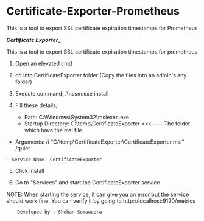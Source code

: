 # Certificate-Exporter-Prometheus
This is a tool to export SSL certificate expiration timestamps for Prometheus



_____________________Certificate Exporter______________________

This is a tool to export SSL certificate expiration timestamps for prometheus

01. Open an elevated cmd

02. cd into CertificateExporter folder (Copy the files into an admin's any folder)

03. Execute command;
	.\nssm.exe install

04. Fill these details;
	- Path: C:\Windows\System32\msiexec.exe
  	- Startup Directory: C:\temp\CertificateExporter         <<<--- The folder which have the msi file
   - Arguments: /i "C:\temp\CertificateExporter\CertificateExporter.msi" /quiet   

	- Service Name: CertificateExporter

05. Click Install

06. Go to "Services" and start the CertificateExporter service

NOTE: When starting the service, it can give you an error but the service should work fine. You can
verify it by going to http://localhost:9120/metrics


		Developed by : Shehan Somaweera

